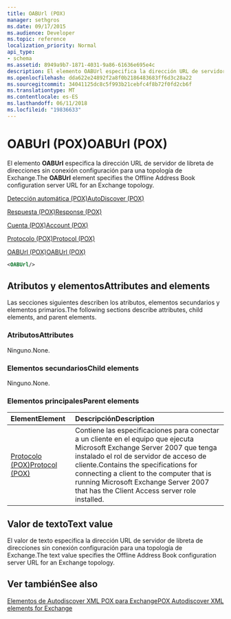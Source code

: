 ```yaml
---
title: OABUrl (POX)
manager: sethgros
ms.date: 09/17/2015
ms.audience: Developer
ms.topic: reference
localization_priority: Normal
api_type:
- schema
ms.assetid: 8949a9b7-1871-4031-9a86-61636e695e4c
description: El elemento OABUrl especifica la dirección URL de servidor de libreta de direcciones sin conexión configuración para una topología de Exchange.
ms.openlocfilehash: dda622e24892f2a8f0b2186483683ff6d3c28a22
ms.sourcegitcommit: 34041125dc8c5f993b21cebfc4f8b72f0fd2cb6f
ms.translationtype: MT
ms.contentlocale: es-ES
ms.lasthandoff: 06/11/2018
ms.locfileid: "19836633"
---
```

# <a name="oaburl-pox"></a><span data-ttu-id="79ee7-103">OABUrl (POX)</span><span class="sxs-lookup"><span data-stu-id="79ee7-103">OABUrl (POX)</span></span>

<span data-ttu-id="79ee7-104">El elemento **OABUrl** especifica la dirección URL de servidor de libreta de direcciones sin conexión configuración para una topología de Exchange.</span><span class="sxs-lookup"><span data-stu-id="79ee7-104">The **OABUrl** element specifies the Offline Address Book configuration server URL for an Exchange topology.</span></span> 
  
[<span data-ttu-id="79ee7-105">Detección automática (POX)</span><span class="sxs-lookup"><span data-stu-id="79ee7-105">AutoDiscover (POX)</span></span>](autodiscover-pox.md)
  
[<span data-ttu-id="79ee7-106">Respuesta (POX)</span><span class="sxs-lookup"><span data-stu-id="79ee7-106">Response (POX)</span></span>](response-pox.md)
  
[<span data-ttu-id="79ee7-107">Cuenta (POX)</span><span class="sxs-lookup"><span data-stu-id="79ee7-107">Account (POX)</span></span>](account-pox.md)
  
[<span data-ttu-id="79ee7-108">Protocolo (POX)</span><span class="sxs-lookup"><span data-stu-id="79ee7-108">Protocol (POX)</span></span>](protocol-pox.md)
  
[<span data-ttu-id="79ee7-109">OABUrl (POX)</span><span class="sxs-lookup"><span data-stu-id="79ee7-109">OABUrl (POX)</span></span>](oaburl-pox.md)
  
```xml
<OABUrl/>
```

## <a name="attributes-and-elements"></a><span data-ttu-id="79ee7-110">Atributos y elementos</span><span class="sxs-lookup"><span data-stu-id="79ee7-110">Attributes and elements</span></span>

<span data-ttu-id="79ee7-111">Las secciones siguientes describen los atributos, elementos secundarios y elementos primarios.</span><span class="sxs-lookup"><span data-stu-id="79ee7-111">The following sections describe attributes, child elements, and parent elements.</span></span>
  
### <a name="attributes"></a><span data-ttu-id="79ee7-112">Atributos</span><span class="sxs-lookup"><span data-stu-id="79ee7-112">Attributes</span></span>

<span data-ttu-id="79ee7-113">Ninguno.</span><span class="sxs-lookup"><span data-stu-id="79ee7-113">None.</span></span>
  
### <a name="child-elements"></a><span data-ttu-id="79ee7-114">Elementos secundarios</span><span class="sxs-lookup"><span data-stu-id="79ee7-114">Child elements</span></span>

<span data-ttu-id="79ee7-115">Ninguno.</span><span class="sxs-lookup"><span data-stu-id="79ee7-115">None.</span></span>
  
### <a name="parent-elements"></a><span data-ttu-id="79ee7-116">Elementos principales</span><span class="sxs-lookup"><span data-stu-id="79ee7-116">Parent elements</span></span>

|<span data-ttu-id="79ee7-117">**Element**</span><span class="sxs-lookup"><span data-stu-id="79ee7-117">**Element**</span></span>|<span data-ttu-id="79ee7-118">**Descripción**</span><span class="sxs-lookup"><span data-stu-id="79ee7-118">**Description**</span></span>|
|:-----|:-----|
|[<span data-ttu-id="79ee7-119">Protocolo (POX)</span><span class="sxs-lookup"><span data-stu-id="79ee7-119">Protocol (POX)</span></span>](protocol-pox.md) <br/> |<span data-ttu-id="79ee7-120">Contiene las especificaciones para conectar a un cliente en el equipo que ejecuta Microsoft Exchange Server 2007 que tenga instalado el rol de servidor de acceso de cliente.</span><span class="sxs-lookup"><span data-stu-id="79ee7-120">Contains the specifications for connecting a client to the computer that is running Microsoft Exchange Server 2007 that has the Client Access server role installed.</span></span>  <br/> |
   
## <a name="text-value"></a><span data-ttu-id="79ee7-121">Valor de texto</span><span class="sxs-lookup"><span data-stu-id="79ee7-121">Text value</span></span>

<span data-ttu-id="79ee7-122">El valor de texto especifica la dirección URL de servidor de libreta de direcciones sin conexión configuración para una topología de Exchange.</span><span class="sxs-lookup"><span data-stu-id="79ee7-122">The text value specifies the Offline Address Book configuration server URL for an Exchange topology.</span></span>
  
## <a name="see-also"></a><span data-ttu-id="79ee7-123">Ver también</span><span class="sxs-lookup"><span data-stu-id="79ee7-123">See also</span></span>



[<span data-ttu-id="79ee7-124">Elementos de Autodiscover XML POX para Exchange</span><span class="sxs-lookup"><span data-stu-id="79ee7-124">POX Autodiscover XML elements for Exchange</span></span>](pox-autodiscover-xml-elements-for-exchange.md)

